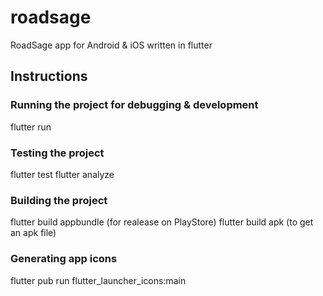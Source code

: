 # roadsage

RoadSage app for Android & iOS written in flutter

## Instructions

### Running the project for debugging & development

flutter run

### Testing the project

flutter test
flutter analyze

### Building the project

flutter build appbundle (for realease on PlayStore)
flutter build apk (to get an apk file)

### Generating app icons

flutter pub run flutter_launcher_icons:main
